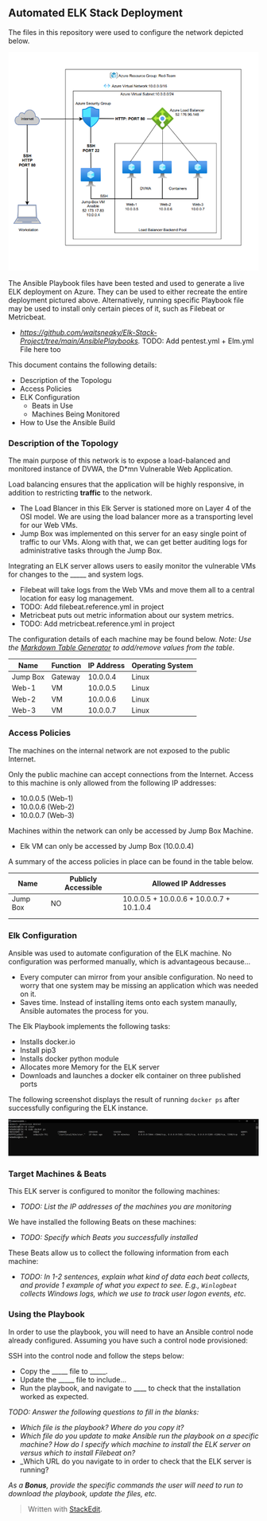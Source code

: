 ## Automated ELK Stack Deployment

The files in this repository were used to configure the network depicted below.

![TODO: Update the path with the name of your diagram](Diagram/RedTeamServerDiagram.PNG)

The Ansible Playbook files have been tested and used to generate a live ELK deployment on Azure. They can be used to either recreate the entire deployment pictured above. Alternatively, running specific Playbook file may be used to install only certain pieces of it, such as Filebeat or Metricbeat.

  - _https://github.com/waitsneaky/Elk-Stack-Project/tree/main/AnsiblePlaybooks._ TODO: Add pentest.yml + Elm.yml File here too

This document contains the following details:
- Description of the Topologu
- Access Policies
- ELK Configuration
  - Beats in Use
  - Machines Being Monitored
- How to Use the Ansible Build


### Description of the Topology

The main purpose of this network is to expose a load-balanced and monitored instance of DVWA, the D*mn Vulnerable Web Application.

Load balancing ensures that the application will be highly responsive, in addition to restricting __traffic__ to the network.
- The Load Blancer in this Elk Server is stationed more on Layer 4 of the OSI model. We are using the load balancer more as a transporting level for our Web VMs.
- Jump Box was implemented on this server for an easy single point of traffic to our VMs. Along with that, we can get better auditing logs for administrative tasks through the Jump Box. 

Integrating an ELK server allows users to easily monitor the vulnerable VMs for changes to the _____ and system logs.
- Filebeat will take logs from the Web VMs and move them all to a central location for easy log management.
- TODO: Add filebeat.reference.yml in project
- Metricbeat puts out metric information about our system metrics. 
- TODO: Add metricbeat.reference.yml in project

The configuration details of each machine may be found below.
_Note: Use the [Markdown Table Generator](http://www.tablesgenerator.com/markdown_tables) to add/remove values from the table_.

| Name     | Function | IP Address | Operating System |
|----------|----------|------------|------------------|
| Jump Box | Gateway  | 10.0.0.4   | Linux            |
| Web-1    | VM       | 10.0.0.5   | Linux            |
| Web-2    | VM       | 10.0.0.6   | Linux            |
| Web-3    | VM       | 10.0.0.7   | Linux            |

### Access Policies

The machines on the internal network are not exposed to the public Internet. 

Only the public machine can accept connections from the Internet. Access to this machine is only allowed from the following IP addresses:
- 10.0.0.5 (Web-1)
- 10.0.0.6 (Web-2)
- 10.0.0.7 (Web-3)

Machines within the network can only be accessed by Jump Box Machine.
- Elk VM can only be accessed by Jump Box (10.0.0.4)

A summary of the access policies in place can be found in the table below.

| Name     | Publicly Accessible | Allowed IP Addresses |
|----------|---------------------|----------------------|
| Jump Box | NO                  | 10.0.0.5 + 10.0.0.6 + 10.0.0.7 + 10.1.0.4    |
|          |                     |                      |
|          |                     |                      |

### Elk Configuration

Ansible was used to automate configuration of the ELK machine. No configuration was performed manually, which is advantageous because...
- Every computer can mirror from your ansible configuration. No need to worry that one system may be missing an application which was needed on it.
- Saves time. Instead of installing items onto each system manaully, Ansible automates the process for you.

The Elk Playbook implements the following tasks:
- Installs docker.io
- Install pip3
- Installs docker python module
- Allocates more Memory for the ELK server
- Downloads and launches a docker elk container on three published ports

The following screenshot displays the result of running `docker ps` after successfully configuring the ELK instance.

![TODO: Update the path with the name of your screenshot of docker ps output](Images/docker_ps_output.png)

### Target Machines & Beats
This ELK server is configured to monitor the following machines:
- _TODO: List the IP addresses of the machines you are monitoring_

We have installed the following Beats on these machines:
- _TODO: Specify which Beats you successfully installed_

These Beats allow us to collect the following information from each machine:
- _TODO: In 1-2 sentences, explain what kind of data each beat collects, and provide 1 example of what you expect to see. E.g., `Winlogbeat` collects Windows logs, which we use to track user logon events, etc._

### Using the Playbook
In order to use the playbook, you will need to have an Ansible control node already configured. Assuming you have such a control node provisioned: 

SSH into the control node and follow the steps below:
- Copy the _____ file to _____.
- Update the _____ file to include...
- Run the playbook, and navigate to ____ to check that the installation worked as expected.

_TODO: Answer the following questions to fill in the blanks:_
- _Which file is the playbook? Where do you copy it?_
- _Which file do you update to make Ansible run the playbook on a specific machine? How do I specify which machine to install the ELK server on versus which to install Filebeat on?_
- _Which URL do you navigate to in order to check that the ELK server is running?

_As a **Bonus**, provide the specific commands the user will need to run to download the playbook, update the files, etc._


> Written with [StackEdit](https://stackedit.io/).
